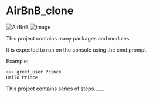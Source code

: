 # AirBnB_clone

![AirBnB](https://s3.amazonaws.com/alx-intranet.hbtn.io/uploads/medias/2018/6/65f4a1dd9c51265f49d0.png?X-Amz-Algorithm=AWS4-HMAC-SHA256&X-Amz-Credential=AKIARDDGGGOUSBVO6H7D%2F20231009%2Fus-east-1%2Fs3%2Faws4_request&X-Amz-Date=20231009T230019Z&X-Amz-Expires=86400&X-Amz-SignedHeaders=host&X-Amz-Signature=1604a2b621c0a82256c702097cbf919643252711d8dcc71b6698e3b6de3b5588)
![image](https://github.com/Emmanuel-Ejeagha/AirBnB_clone/assets/116760178/621aaacb-4fca-479d-ab7d-ea04dea84e57)



<p>This project contains many packages and modules.</p>
It is expected to run on the console using the cmd prompt.
<p>Example:</p>

```python
>>> greet_user Prince
Hello Prince
```
This project contains series of steps.......
